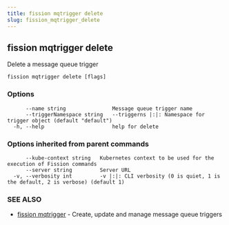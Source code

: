 ```yaml
---
title: fission mqtrigger delete
slug: fission_mqtrigger_delete
---
```

## fission mqtrigger delete

Delete a message queue trigger

```
fission mqtrigger delete [flags]
```

### Options

```
      --name string               Message queue trigger name
      --triggerNamespace string   --triggerns |:|: Namespace for trigger object (default "default")
  -h, --help                      help for delete
```

### Options inherited from parent commands

```
      --kube-context string   Kubernetes context to be used for the execution of Fission commands
      --server string         Server URL
  -v, --verbosity int         -v |:|: CLI verbosity (0 is quiet, 1 is the default, 2 is verbose) (default 1)
```

### SEE ALSO

* [fission mqtrigger](/docs/fission-cli/fission_mqtrigger/)	 - Create, update and manage message queue triggers

